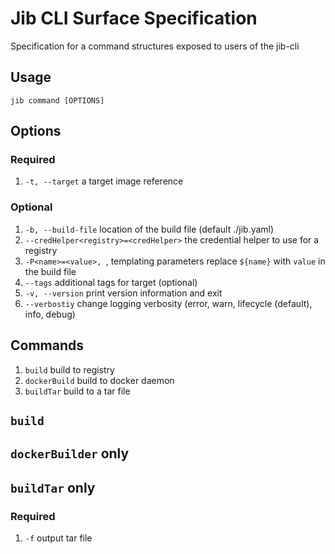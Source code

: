 # Jib CLI Surface Specification

Specification for a command structures exposed to users of the jib-cli

## Usage
`jib command [OPTIONS]`

## Options

### Required
1. `-t, --target` a target image reference

### Optional
1. `-b, --build-file` location of the build file (default ./jib.yaml)
1. `--credHelper<registry>=<credHelper>` the credential helper to use for a registry
1. `-P<name>=<value>, `, templating parameters replace `${name}` with `value` in the build file
1. `--tags` additional tags for target (optional)
1. `-v, --version` print version information and exit
1. `--verbostiy` change logging verbosity (error, warn, lifecycle (default), info, debug)

## Commands
1. `build` build to registry
1. `dockerBuild` build to docker daemon
1. `buildTar` build to a tar file

## `build`

## `dockerBuilder` only

## `buildTar` only

### Required
1. `-f` output tar file  
